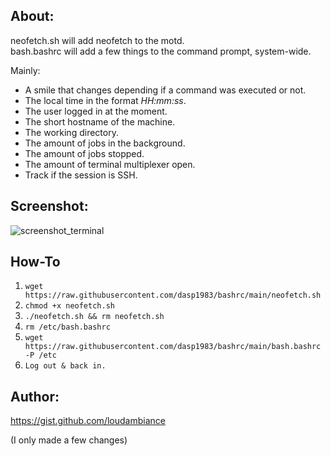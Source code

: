 ## About:

neofetch.sh will add neofetch to the motd.  
bash.bashrc will add a few things to the command prompt, system-wide.

Mainly:

- A smile that changes depending if a command was executed or not.
- The local time in the format *HH:mm:ss*.
- The user logged in at the moment.
- The short hostname of the machine.
- The working directory.
- The amount of jobs in the background.
- The amount of jobs stopped.
- The amount of terminal multiplexer open.
- Track if the session is SSH.

## Screenshot:

![screenshot_terminal](https://user-images.githubusercontent.com/83188092/117812666-5eaf0680-b262-11eb-80f2-29f7d0092f86.png)

## How-To

1. `wget https://raw.githubusercontent.com/dasp1983/bashrc/main/neofetch.sh`
2. `chmod +x neofetch.sh`
3. `./neofetch.sh && rm neofetch.sh`
4. `rm /etc/bash.bashrc`
5. `wget https://raw.githubusercontent.com/dasp1983/bashrc/main/bash.bashrc -P /etc`
6. `Log out & back in.`

## Author:

https://gist.github.com/loudambiance

(I only made a few changes)
